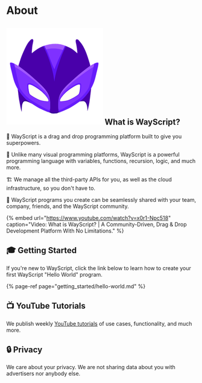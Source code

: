 # About

## ![](.gitbook/assets/super.png) What is WayScript?

🦸 WayScript is a drag and drop programming platform built to give you superpowers.

🚀 Unlike many visual programming platforms, WayScript is a powerful programming language with variables, functions, recursion, logic, and much more.

🏗 We manage all the third-party APIs for you, as well as the cloud infrastructure, so you don't have to.

🎁 WayScript programs you create can be seamlessly shared with your team, company, friends, and the WayScript community.

{% embed url="https://www.youtube.com/watch?v=x0r1-Npc518" caption="Video: What is WayScript? \| A Community-Driven, Drag & Drop Development Platform With No Limitations." %}

## 🎓 Getting Started

If you're new to WayScript, click the link below to learn how to create your first WayScript "Hello World" program.

{% page-ref page="getting\_started/hello-world.md" %}

## 📺 YouTube Tutorials

We publish weekly [YouTube tutorials](https://youtube.com/c/wayscript) of use cases, functionality, and much more.

## 🔒 Privacy

We care about your privacy. We are not sharing data about you with advertisers nor anybody else.

